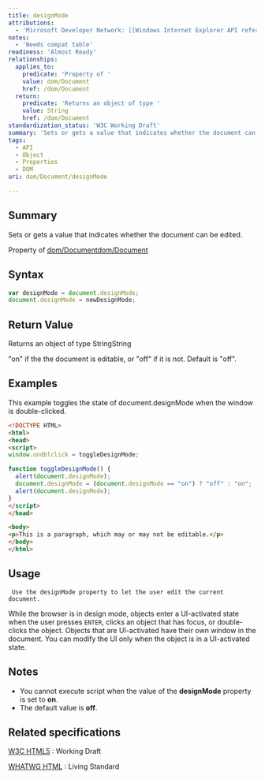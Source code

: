 ```yaml
---
title: designMode
attributions:
  - 'Microsoft Developer Network: [[Windows Internet Explorer API reference](http://msdn.microsoft.com/en-us/library/ie/hh828809%28v=vs.85%29.aspx) Article]'
notes:
  - 'Needs compat table'
readiness: 'Almost Ready'
relationships:
  applies_to:
    predicate: 'Property of '
    value: dom/Document
    href: /dom/Document
  return:
    predicate: 'Returns an object of type '
    value: String
    href: /dom/Document
standardization_status: 'W3C Working Draft'
summary: 'Sets or gets a value that indicates whether the document can be edited.'
tags:
  - API
  - Object
  - Properties
  - DOM
uri: dom/Document/designMode

---
```

## Summary

Sets or gets a value that indicates whether the document can be edited.

Property of [dom/Document](/dom/Document)[dom/Document](/dom/Document)

## Syntax

``` js
var designMode = document.designMode;
document.designMode = newDesignMode;
```

## Return Value

Returns an object of type StringString

"on" if the the document is editable, or "off" if it is not. Default is "off".

## Examples

This example toggles the state of document.designMode when the window is double-clicked.

``` html
<!DOCTYPE HTML>
<html>
<head>
<script>
window.ondblclick = toggleDesignMode;

function toggleDesignMode() {
  alert(document.designMode);
  document.designMode = (document.designMode == "on") ? "off" : "on";
  alert(document.designMode);
}
</script>
</head>

<body>
<p>This is a paragraph, which may or may not be editable.</p>
</body>
</html>
```

## Usage

     Use the designMode property to let the user edit the current document.

While the browser is in design mode, objects enter a UI-activated state when the user presses `ENTER`, clicks an object that has focus, or double-clicks the object. Objects that are UI-activated have their own window in the document. You can modify the UI only when the object is in a UI-activated state.

## Notes

-   You cannot execute script when the value of the **designMode** property is set to **on**.
-   The default value is **off**.

## Related specifications

[W3C HTML5](http://www.w3.org/TR/html5/editing.html#designMode)
:   Working Draft

[WHATWG HTML](http://www.whatwg.org/specs/web-apps/current-work/multipage/editing.html#designMode)
:   Living Standard
